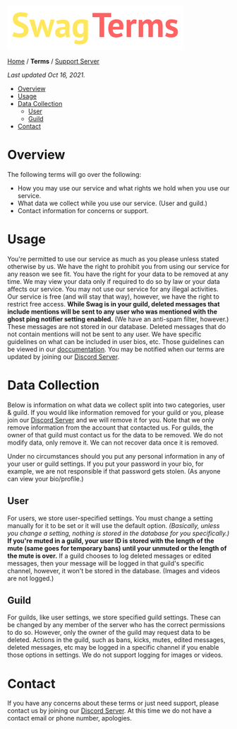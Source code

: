 <head>
  <link rel="shortcut icon" type="image/x-icon" href="favicon.ico?">
</head>

![](https://github.com/Swag-Discord-Bot/Swag-Docs/blob/main/Assets/TermsLogo.png?raw=true)

[Home](Home.md) / **Terms** / [Support Server](https://discord.gg/xsapSxGaeV)

*Last updated Oct 16, 2021.*

- [Overview](#overview)
- [Usage](#usage)
- [Data Collection](#data-collection)
	- [User](#user)
	- [Guild](#guild)
- [Contact](#contact)

# Overview

The following terms will go over the following:
- How you may use our service and what rights we hold when you use our service.
- What data we collect while you use our service. (User and guild.)
- Contact information for concerns or support.

# Usage

You're permitted to use our service as much as you please unless stated otherwise by us. We have the right to prohibit you from using our service for any reason we see fit. You have the right for your data to be removed at any time. We may view your data only if required to do so by law or your data affects our service. You may not use our service for any illegal activities. Our service is free (and will stay that way), however, we have the right to restrict free access. **While Swag is in your guild, deleted messages that include mentions will be sent to any user who was mentioned with the ghost ping notifier setting enabled.** (We have an anti-spam filter, however.) These messages are not stored in our database. Deleted messages that do not contain mentions will not be sent to any user. We have specific guidelines on what can be included in user bios, etc. Those guidelines can be viewed in our [doccumentation](https://github.com/Swag-Discord-Bot/Swag-Docs). You may be notified when our terms are updated by joining our [Discord Server](https://discord.gg/xsapSxGaev).

# Data Collection

Below is information on what data we collect split into two categories, user & guild. If you would like information removed for your guild or you, please join our [Discord Server](https://discord.gg/xsapSxGaev) and we will remove it for you. Note that we only remove information from the account that contacted us. For guilds, the owner of that guild must contact us for the data to be removed. We do not modify data, only remove it. We can not recover data once it is removed. 

Under no circumstances should you put any personal information in any of your user or guild settings. If you put your password in your bio, for example, we are not responsible if that password gets stolen. (As anyone can view your bio/profile.)

## User

For users, we store user-specified settings. You must change a setting manually for it to be set or it will use the default option. *(Basically, unless you change a setting, nothing is stored in the database for you specifically.)* 
**If you're muted in a guild, your user ID is stored with the length of the mute (same goes for temporary bans) until your unmuted or the length of the mute is over.** If a guild chooses to log deleted messages or edited messages, then your message will be logged in that guild's specific channel, however, it won't be stored in the database. (Images and videos are not logged.)

## Guild

For guilds, like user settings, we store specified guild settings. These can be changed by any member of the server who has the correct permissions to do so. However, only the owner of the guild may request data to be deleted. Actions in the guild, such as bans, kicks, mutes, edited messages, deleted messages, etc may be logged in a specific channel if you enable those options in settings. We do not support logging for images or videos. 

# Contact

If you have any concerns about these terms or just need support, please contact us by joining our [Discord Server](https://discord.gg/xsapSxGaev). At this time we do not have a contact email or phone number, apologies. 
